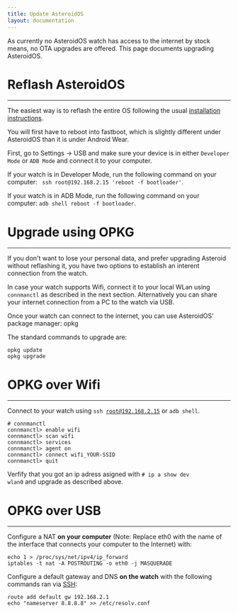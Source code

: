 ```yaml
---
title: Update AsteroidOS
layout: documentation
---
```


As currently no AsteroidOS watch has access to the internet by stock means, no OTA upgrades are offered. This page documents upgrading AsteroidOS.


# Reflash AsteroidOS

*****

The easiest way is to reflash the entire OS following the usual [installation instructions](https://asteroidos.org/install/).

You will first have to reboot into fastboot, which is slightly different under AsteroidOS than it is under Android Wear.

First, go to Settings -> USB and make sure your device is in either `Developer Mode` or `ADB Mode` and connect it to your computer.

If your watch is in Developer Mode, run the following command on your computer: ` ssh root@192.168.2.15 'reboot -f bootloader'`.

If your watch is in ADB Mode, run the following command on your computer: `adb shell reboot -f bootloader`.


# Upgrade using OPKG

*****

If you don't want to lose your personal data, and prefer upgrading Asteroid without reflashing it, you have two options to establish an interent connection from the watch.

In case your watch supports Wifi, connect it to your local WLan using <code>connmanctl</code> as described in the next section. Alternatively you can share your internet connection from a PC to the watch via USB. 

Once your watch can connect to the internet, you can use AsteroidOS' package manager: opkg

The standard commands to upgrade are:

    opkg update
    opkg upgrade


# OPKG over Wifi

*****

Connect to your watch using <code>ssh root@192.168.2.15</code> or <code>adb shell</code>.

<pre><code># connmanctl
connmanctl&gt; enable wifi
connmanctl&gt; scan wifi
connmanctl&gt; services
connmanctl&gt; agent on
connmanctl&gt; connect wifi_YOUR-SSID
connmanctl&gt; quit
</code></pre>

Verfify that you got an ip adress asigned with <code># ip a show dev wlan0</code> and upgrade as described above.


# OPKG over USB

*****


Configure a NAT **on your computer** (Note: Replace eth0 with the name of the interface that connects your computer to the Internet) with:

    echo 1 > /proc/sys/net/ipv4/ip_forward
    iptables -t nat -A POSTROUTING -o eth0 -j MASQUERADE

Configure a default gateway and DNS **on the watch** with the following commands ran via [SSH](https://asteroidos.org/wiki/ssh/):

    route add default gw 192.168.2.1
    echo "nameserver 8.8.8.8" >> /etc/resolv.conf

